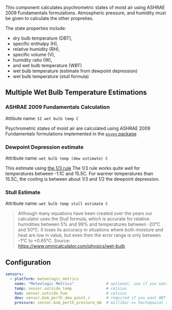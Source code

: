 This component calculates psychrometric states of moist air using ASHRAE 2009 Fundamentals formulations. Atmospheric pressure, and humidity must be given to calculate the other propreties.

The state properties include:

* dry bulb temperature (DBT), 
* specific enthalpy (H), 
* relative humidity (RH), 
* specific volume (V), 
* humidity ratio (W), 
* and wet bulb temperature (WBT)
* wet bulb temperature (estimate from dewpoint depression)
* wet bulb temperature (stull formula)

## Multiple Wet Bulb Temperature Estimations

### ASHRAE 2009 Fundamentals Calculation

Attibute name: `SI wet bulb temp C`

Psychrometric states of moist air are calculated using ASHRAE 2009 Fundamentals formulations implemented in the [`psypy` package](https://pypi.org/project/psypy/)

### Dewpoint Depression estimate

Attribute name: `wet bulb temp (dew estimate) C`

This estimate using [the 1/3 rule](https://www.theweatherprediction.com/habyhints/170/)
The 1/3 rule works quite well for temperatures between -1.1C and 15.5C. For warmer temperatures than 15.5C, the cooling is between about 1/3 and 1/2 the dewpoint depression.

### Stull Estimate
Attribute name: `wet bulb temp stull estimate C`
> Although many equations have been created over the years our calculator uses the Stull formula, which is accurate for relative humidities between 5% and 99% and temperatures between -20°C and 50°C. It loses its accuracy in situations where both moisture and heat are low in value, but even then the error range is only between -1°C to +0.65°C.
Source: https://www.omnicalculator.com/physics/wet-bulb



## Configuration

```yaml
sensors:
  - platform: meteologic_metrics
    name: "Meteologic Metrics"              # optional, use if you want to use mulitple instances
    temp: sensor.outside_temp               # celsius
    hum: sensor.outside_hum                 # celsius
    dew: sensor.bom_perth_dew_point_c       # required if you want WBT estimated with dewpoint depression
    pressure: sensor.bom_perth_pressure_mb  # millibar == hectopascal == pascal * 100
```
